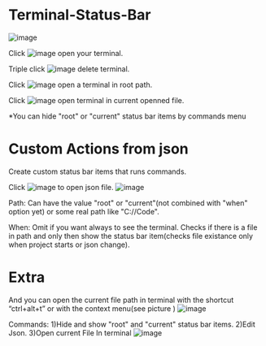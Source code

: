 # Terminal-Status-Bar

![image](https://user-images.githubusercontent.com/11191440/62539003-d31e6f80-b85c-11e9-9933-8e33eb4a4ae7.png)

Click ![image](https://user-images.githubusercontent.com/11191440/62538666-06143380-b85c-11e9-9d8f-cbc07aa1d04b.png)
 open your terminal. 

Triple click ![image](https://user-images.githubusercontent.com/11191440/62538666-06143380-b85c-11e9-9d8f-cbc07aa1d04b.png)
 delete terminal. 

Click ![image](https://user-images.githubusercontent.com/11191440/62538813-673c0700-b85c-11e9-8434-d9dc9c43ff5c.png) open a terminal in root path. 

Click ![image](https://user-images.githubusercontent.com/11191440/62538784-5390a080-b85c-11e9-9574-1dbb5e11e922.png) open terminal in current openned file.

*You can hide "root" or "current" status bar items by commands menu

# Custom Actions from json
Create custom status bar items that runs commands.

Click ![image](https://user-images.githubusercontent.com/11191440/62539209-593ab600-b85d-11e9-8f4a-88175b736a74.png)
to open json file.
![image](https://user-images.githubusercontent.com/11191440/62539600-42e12a00-b85e-11e9-8bf9-f3298061884c.png)

Path: Can have the value "root" or "current"(not combined with "when" option yet) or some real path like "C://Code".

When: Omit if you want always to see the terminal. Checks if there is a file in path and only then show the status bar item(checks file existance only when project starts or json change). 
# Extra
And you can open the current file path in terminal with the shortcut “ctrl+alt+t” or with the context menu(see picture )
![image](https://user-images.githubusercontent.com/11191440/61461450-5f81f480-a979-11e9-85b5-f7a3fb59c73e.png)

Commands: 1)Hide and show "root" and "current" status bar items. 2)Edit Json. 3)Open current File In terminal
![image](https://user-images.githubusercontent.com/11191440/62540428-41b0fc80-b860-11e9-86a6-6b64e8e60a16.png)
